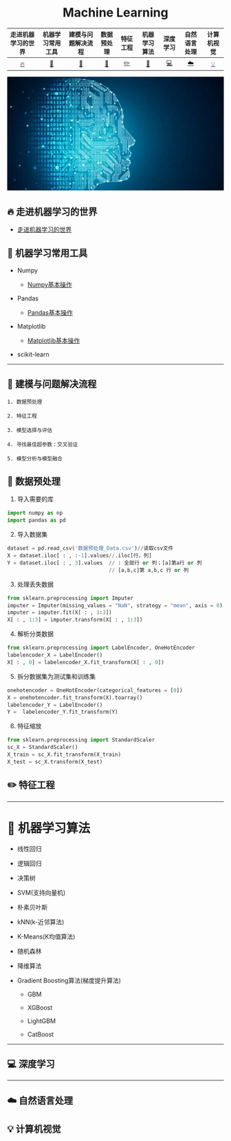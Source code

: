 <p align="center">
  <h1 align="center">Machine Learning</h1>
</p>

| 走进机器学习的世界 | 机器学习常用工具 | 建模与问题解决流程 | 数据预处理 | 特征工程 | 机器学习算法 | 深度学习 | 自然语言处理 | 计算机视觉 | 
| :--------: | :---------: | :---------: | :---------: | :---------: | :---------:| :---------: | :-------: | :-------:|
| [:fire:](#fire-走进机器学习的世界) | [:memo:](#memo-机器学习常用工具) |[:watermelon:](#watermelon-建模与问题解决流程) | [:art:](#art-数据预处理) |[:pencil2:](#pencil2-特征工程)|  [:floppy_disk:](#floppy_disk-机器学习算法)| [:computer:](#computer-深度学习)| [:cloud:](#cloud-自然语言处理)| [:bulb:](#bulb-计算机视觉)|

<p align="center">
<a>
  <img src="https://github.com/jianyongqing/Machine-Learing/blob/master/res/imgs/%E4%BA%92%E8%81%94%E7%BD%91%E5%AF%B9%E6%9C%BA%E5%99%A8%E5%AD%A6%E4%B9%A0%E7%9A%84%E6%8F%8F%E8%BF%B0.jpg"/>
 </a>
</p>

## :fire: 走进机器学习的世界

- [走进机器学习的世界](https://github.com/jianyongqing/Machine-Learing/blob/master/Notes/%E8%B5%B0%E8%BF%9B%E6%9C%BA%E5%99%A8%E5%AD%A6%E4%B9%A0%E7%9A%84%E4%B8%96%E7%95%8C/%E8%B5%B0%E8%BF%9B%E6%9C%BA%E5%99%A8%E5%AD%A6%E4%B9%A0%E7%9A%84%E4%B8%96%E7%95%8C.md)

## :memo: 机器学习常用工具

- Numpy

  - [Numpy基本操作](https://github.com/jianyongqing/Machine-Learing/blob/master/Notes/%E6%9C%BA%E5%99%A8%E5%AD%A6%E4%B9%A0%E5%B8%B8%E7%94%A8%E5%B7%A5%E5%85%B7/Numpy%E5%9F%BA%E6%9C%AC%E6%93%8D%E4%BD%9C.md)

- Pandas

  - [Pandas基本操作](https://github.com/jianyongqing/Machine-Learing/blob/master/Notes/%E6%9C%BA%E5%99%A8%E5%AD%A6%E4%B9%A0%E5%B8%B8%E7%94%A8%E5%B7%A5%E5%85%B7/Pandas%E5%9F%BA%E6%9C%AC%E6%93%8D%E4%BD%9C.md)

- Matplotlib

  - [Matplotlib基本操作](https://github.com/jianyongqing/Machine-Learing/blob/master/Notes/%E6%9C%BA%E5%99%A8%E5%AD%A6%E4%B9%A0%E5%B8%B8%E7%94%A8%E5%B7%A5%E5%85%B7/Matplotlib%E5%9F%BA%E6%9C%AC%E6%93%8D%E4%BD%9C.md)

- scikit-learn

----------------------------------------------------------------------------------------------------------------------------------------

## :watermelon: 建模与问题解决流程

    1. 数据预处理
    
    2. 特征工程
    
    3. 模型选择与评估
    
    4. 寻找最佳超参数：交叉验证
    
    5. 模型分析与模型融合

## :art: 数据预处理

1. 导入需要的库
```Python
import numpy as np
import pandas as pd
```
2. 导入数据集
```python
dataset = pd.read_csv('数据预处理_Data.csv')//读取csv文件
X = dataset.iloc[ : , :-1].values//.iloc[行，列]
Y = dataset.iloc[ : , 3].values  // : 全部行 or 列；[a]第a行 or 列
                                 // [a,b,c]第 a,b,c 行 or 列
```
3. 处理丢失数据
```python
from sklearn.preprocessing import Imputer
imputer = Imputer(missing_values = "NaN", strategy = "mean", axis = 0)
imputer = imputer.fit(X[ : , 1:3])
X[ : , 1:3] = imputer.transform(X[ : , 1:3])
```
4. 解析分类数据
```python
from sklearn.preprocessing import LabelEncoder, OneHotEncoder
labelencoder_X = LabelEncoder()
X[ : , 0] = labelencoder_X.fit_transform(X[ : , 0])
```
5. 拆分数据集为测试集和训练集
```python
onehotencoder = OneHotEncoder(categorical_features = [0])
X = onehotencoder.fit_transform(X).toarray()
labelencoder_Y = LabelEncoder()
Y =  labelencoder_Y.fit_transform(Y)
```
6. 特征缩放
```python
from sklearn.preprocessing import StandardScaler
sc_X = StandardScaler()
X_train = sc_X.fit_transform(X_train)
X_test = sc_X.transform(X_test)
```

## :pencil2: 特征工程

----------

# :floppy_disk: 机器学习算法

- 线性回归

- 逻辑回归

- 决策树

- SVM(支持向量机)

- 朴素贝叶斯

- kNN(k-近邻算法)

- K-Means(K均值算法)

- 随机森林

- 降维算法

- Gradient Boosting算法(梯度提升算法)

  - GBM

  - XGBoost

  - LightGBM

  - CatBoost

----------------------------------------------------------------------------------------------------------------------------------------

## :computer: 深度学习

----------------------------------------------------------------------------------------------------------------------------------------

## :cloud: 自然语言处理

## :bulb: 计算机视觉 


